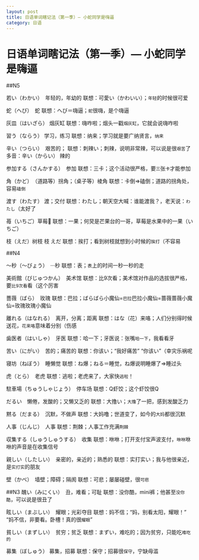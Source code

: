 ```yaml
---
layout: post
title: 日语单词瞎记法（第一季）— 小蛇同学是嗨逼
category: 日语
---
```



# 日语单词瞎记法（第一季）— 小蛇同学是嗨逼

##N5

若い（わかい）　年轻的，年幼的
联想：可愛い（かわいい）；`年轻`的时候很可爱

蛇（へび）　蛇
联想：へび＝嗨逼；`蛇`很嗨，是个嗨逼

灰皿（はいざら） 烟灰缸
联想：嗨咋啦；烟头一戳`烟灰缸`，它就会说嗨咋啦

習う（ならう） 学习，练习
联想：纳来；学习就是要广纳贤言，`纳来`

辛い（つらい）　艰苦的；
联想：刺辣い；刺辣，说明非常辣，可以说是很`艰苦`了
多音：辛い（からい） 辣的

参加する（さんかする）　参加
联想：三卡；这个活动很严格，要`三`张`卡`才能参加

角（かど）　（道路等）拐角；（桌子等）棱角
联想：卡倒=>磕倒；道路的拐角处，容易`磕倒`

渡す（わたす） 渡；交付
联想：わたし；朝天空大喊：谁能渡我？，老天说：`わたし`（太好了

苺（いちご）草莓🍓
联想：一果；何炅是芒果台的一哥，草莓是水果中的一果（いちご）

枝（えだ）树枝 枝 えだ
联想：挨打；看到树枝就想到小时候的`挨打`（不容易

##N4

～秒（〜びょう）　···秒
联想：表；`表`上的时间一秒一秒的走

美術館（びじゅつかん）　美术馆
联想：比9次看；美术馆对作品的选拔很严格，要`比9次看`看（这个厉害

薔薇（ばら）　玫瑰
联想：巴拉；ばらばら小魔仙=`巴拉`巴拉小魔仙=蔷薇蔷薇小魔仙=玫瑰玫瑰小魔仙

離れる（はなれる）　离开，分离；距离
联想：はな（花）来咯；人们分别得时候送花，`花来咯`意味着分别（伤感

歯医者（はいしゃ）　牙医
联想：哈一下；牙医说：张嘴`哈一下`，我看看牙

苦い（にがい）　苦的；痛苦的
联想：你该い；“我好痛苦” “你该い”（幸灾乐祸呢

寝坊（ねぼう）　睡懒觉
联想：ね爆；ねる＝睡觉，ね爆说明睡爆了=>睡过头

虎（とら）　老虎
联想：逃啦；老虎来了，大家快`逃啦`！

駐車場（ちゅうしゃじょう）　停车场
联想：Q虾饺；这个虾饺很Q

だるい　懒倦，发酸的；又懒又乏的
联想：大撸い；`大撸`了一把，感到发酸乏力

黙る（だまる）　沉默，不做声
联想：大妈噜；世道变了，如今的`大妈`都很沉默

人事（じんじ）　人事
联想：荆棘；人事工作充满`荆棘`

収集する（しゅうしゅうする）　收集
联想：咻咻；打开支付宝声波支付，`咻咻`咻咻的声音是在收集信号

親しい（したしい）　亲密的，亲近的；熟悉的
联想：实打实い；我与他很亲近，是`实打实`的朋友

壁（かべ）　墙壁；障碍；隔阂
联想：可悲；屡屡碰壁，很`可悲`

##N3
醜い（みにくい）　丑，难看；可耻
联想：没你酷，mini裤；他甚至`没你酷`，可以说是很丑了

眩しい（まぶしい）　耀眼；光彩夺目
联想：妈不信；“妈，别看太阳，耀眼！” “妈不信，非要看。卧槽！真的很`耀眼`”

貧しい（まずしい）　贫穷；贫乏
联想：まずい，难吃的；因为贫穷，只能吃`难吃的`

募集（ぼしゅう） 募集，招募
联想：保守；招募很`保守`，宁缺毋滥

